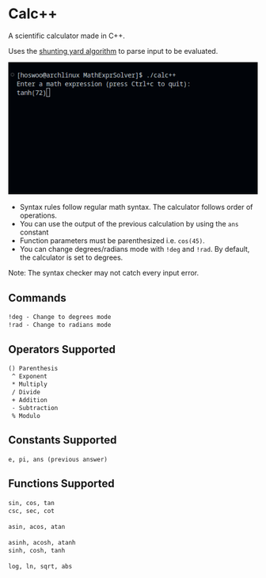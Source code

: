 # Calc++
A scientific calculator made in C++.

Uses the [shunting yard algorithm](https://en.wikipedia.org/wiki/Shunting_yard_algorithm) to parse input to be evaluated.

![Example](images/calc++.gif)

* Syntax rules follow regular math syntax. The calculator follows order of operations.
* You can use the output of the previous calculation by using the `ans` constant
* Function parameters must be parenthesized i.e. `cos(45)`.
* You can change degrees/radians mode with `!deg` and `!rad`. By default, the calculator is set to degrees.

Note: The syntax checker may not catch every input error.

## Commands
```
!deg - Change to degrees mode
!rad - Change to radians mode
```
## Operators Supported
```
() Parenthesis
 ^ Exponent
 * Multiply
 / Divide
 + Addition
 - Subtraction
 % Modulo
```

## Constants Supported
```
e, pi, ans (previous answer)
```

## Functions Supported
```
sin, cos, tan
csc, sec, cot

asin, acos, atan

asinh, acosh, atanh
sinh, cosh, tanh

log, ln, sqrt, abs

```
